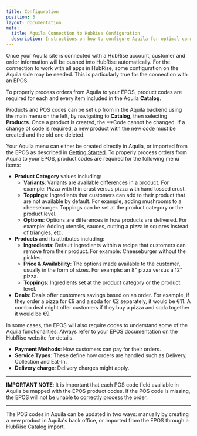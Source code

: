 ```yaml
---
title: Configuration
position: 3
layout: documentation
meta:
  title: Aquila Connection to HubRise Configuration
  description: Instructions on how to configure Aquila for optimal connection to HubRise and other platforms.
---
```


Once your Aquila site is connected with a HubRise account, customer and order information will be pushed into HubRise automatically. For the connection to work with all apps in HubRise, some configuration on the Aquila side may be needed. This is particularly true for the connection with an EPOS.

To properly process orders from Aquila to your EPOS, product codes are required for each and every item included in the Aquila **Catalog**.

Products and POS codes can be set up from in the Aquila backend using the main menu on the left, by navigating to **Catalog**, then selecting **Products**. Once a product is created, the **Code cannot be changed. If a change of code is required, a new product with the new code must be created and the old one deleted.

Your Aquila menu can either be created directly in Aquila, or imported from the EPOS as described in [Getting Started](/apps/aquila/getting-started/). To properly process orders from Aquila to your EPOS, product codes are required for the following menu items:

- **Product Category** values including:
  - **Variants**: Variants are available differences in a product. For example: Pizza with thin crust versus pizza with hand tossed crust.
  - **Toppings**: Ingredients that customers can add to their product that are not available by default. For example, adding mushrooms to a cheeseburger. Toppings can be set at the product category or the product level.
  - **Options**: Options are differences in how products are delivered. For example: Adding utensils, sauces, cutting a pizza in squares instead of triangles, etc.
- **Products** and its attributes including:
  - **Ingredients**: Default ingredients within a recipe that customers can remove from their product. For example: Cheeseburger without the pickles.
  - **Price & Availability**: The options made available to the customer, usually in the form of sizes. For example: an 8" pizza versus a 12” pizza.
  - **Toppings**: Ingredients set at the product category or the product level.
- **Deals**: Deals offer customers savings based on an order. For example, if they order a pizza for €9 and a soda for €2 separately, it would be €11. A combo deal might offer customers if they buy a pizza and soda together it would be €9.

In some cases, the EPOS will also require codes to understand some of the Aquila functionalities. Always refer to your EPOS documentation on the HubRise website for details.

- **Payment Methods**: How customers can pay for their orders.
- **Service Types**: These define how orders are handled such as Delivery, Collection and Eat-In.
- **Delivery charge**: Delivery charges might apply.

----------

**IMPORTANT NOTE**: It is important that each POS code field available in Aquila be mapped with the EPOS product codes. If the POS code is missing, the EPOS will not be unable to correctly process the order.

----------

The POS codes in Aquila can be updated in two ways: manually by creating a new product in Aquila's back office, or imported from the EPOS through a HubRise Catalog import.